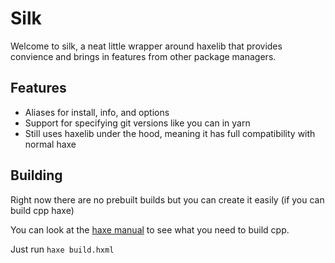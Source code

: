 # Silk

Welcome to silk, a neat little wrapper around haxelib that provides convience and brings in features from other package managers.

## Features
- Aliases for install, info, and options
- Support for specifying git versions like you can in yarn
- Still uses haxelib under the hood, meaning it has full compatibility with normal haxe

## Building
Right now there are no prebuilt builds but you can create it easily (if you can build cpp haxe) 

You can look at the [haxe manual](https://haxe.org/manual/target-cpp-getting-started.html) to see what you need to build cpp.

Just run `haxe build.hxml` 